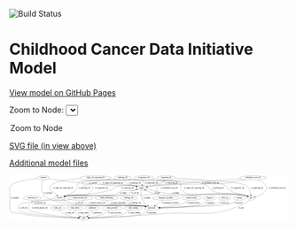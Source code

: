 <link rel='stylesheet' href="assets/style.css">
<link rel='stylesheet' href="https://unpkg.com/leaflet@1.5.1/dist/leaflet.css" integrity="sha512-xwE/Az9zrjBIphAcBb3F6JVqxf46+CDLwfLMHloNu6KEQCAWi6HcDUbeOfBIptF7tcCzusKFjFw2yuvEpDL9wQ==" crossorigin="">
<script type="text/javascript" src="https://code.jquery.com/jquery-3.2.1.min.js"></script>
<script type="text/javascript"  src="https://unpkg.com/leaflet@1.5.1/dist/leaflet.js"></script>
<script type="text/javascript" src="assets/actions.js"></script>

![Build Status](https://github.com/CBIIT/ccdi-model/actions/workflows/model-test-and-deploy.yml/badge.svg)

# Childhood Cancer Data Initiative Model

[View model on GitHub Pages](https://cbiit.github.io/ccdi-model/)



Zoom to Node: <select id="node_select">
  <option value="">Zoom to Node</option>
</select>
<div id="model"></div>

<p>
<a href="./model-desc/ccdi-model.svg">SVG file (in view above)</a>
<p>
<a href="./model-desc">Additional model files</a>
<div id='graph' style='display:off;'>
<svg width="2401pt" height="392pt"
 viewBox="0.00 0.00 2401.00 392.00" xmlns="http://www.w3.org/2000/svg" xmlns:xlink="http://www.w3.org/1999/xlink">
<g id="graph0" class="graph" transform="scale(1 1) rotate(0) translate(4 388)">
<title>Perl</title>
<polygon fill="#ffffff" stroke="transparent" points="-4,4 -4,-388 2397,-388 2397,4 -4,4"/>
<!-- exposure -->
<g id="node1" class="node">
<title>exposure</title>
<ellipse fill="none" stroke="#000000" cx="1976" cy="-192" rx="53.0913" ry="18"/>
<text text-anchor="middle" x="1976" y="-188.3" font-family="Times,serif" font-size="14.00" fill="#000000">exposure</text>
</g>
<!-- participant -->
<g id="node25" class="node">
<title>participant</title>
<ellipse fill="none" stroke="#000000" cx="1220" cy="-105" rx="62.2891" ry="18"/>
<text text-anchor="middle" x="1220" y="-101.3" font-family="Times,serif" font-size="14.00" fill="#000000">participant</text>
</g>
<!-- exposure&#45;&gt;participant -->
<g id="edge13" class="edge">
<title>exposure&#45;&gt;participant</title>
<path fill="none" stroke="#000000" d="M1955.8247,-175.1675C1940.2681,-163.2652 1917.648,-148.1949 1895,-141 1838.8422,-123.1595 1455.343,-111.1542 1292.687,-106.809"/>
<polygon fill="#000000" stroke="#000000" points="1292.3875,-103.2999 1282.2983,-106.5339 1292.2021,-110.2975 1292.3875,-103.2999"/>
<text text-anchor="middle" x="1968.5" y="-144.8" font-family="Times,serif" font-size="14.00" fill="#000000">of_exposure</text>
</g>
<!-- molecular_test -->
<g id="node2" class="node">
<title>molecular_test</title>
<ellipse fill="none" stroke="#000000" cx="196" cy="-192" rx="79.8859" ry="18"/>
<text text-anchor="middle" x="196" y="-188.3" font-family="Times,serif" font-size="14.00" fill="#000000">molecular_test</text>
</g>
<!-- molecular_test&#45;&gt;participant -->
<g id="edge22" class="edge">
<title>molecular_test&#45;&gt;participant</title>
<path fill="none" stroke="#000000" d="M190.7457,-174.0069C188.7255,-162.9684 188.606,-149.3883 197,-141 215.6891,-122.3236 1121.8083,-126.4762 1148,-123 1153.8096,-122.2289 1159.8276,-121.1636 1165.7967,-119.933"/>
<polygon fill="#000000" stroke="#000000" points="1166.7438,-123.3082 1175.7504,-117.7286 1165.2302,-116.4737 1166.7438,-123.3082"/>
<text text-anchor="middle" x="261" y="-144.8" font-family="Times,serif" font-size="14.00" fill="#000000">of_molecular_test</text>
</g>
<!-- sequencing_file -->
<g id="node3" class="node">
<title>sequencing_file</title>
<ellipse fill="none" stroke="#000000" cx="1346" cy="-366" rx="83.3857" ry="18"/>
<text text-anchor="middle" x="1346" y="-362.3" font-family="Times,serif" font-size="14.00" fill="#000000">sequencing_file</text>
</g>
<!-- cell_line -->
<g id="node5" class="node">
<title>cell_line</title>
<ellipse fill="none" stroke="#000000" cx="429" cy="-192" rx="49.2915" ry="18"/>
<text text-anchor="middle" x="429" y="-188.3" font-family="Times,serif" font-size="14.00" fill="#000000">cell_line</text>
</g>
<!-- sequencing_file&#45;&gt;cell_line -->
<g id="edge34" class="edge">
<title>sequencing_file&#45;&gt;cell_line</title>
<path fill="none" stroke="#000000" d="M1329.9913,-348.1773C1318.2619,-336.4513 1301.2576,-322.0189 1283,-315 1213.2062,-288.1685 1019.781,-314.1474 947,-297 907.8622,-287.779 902.3876,-272.9659 864,-261 791.7703,-238.485 771.9141,-238.5798 697,-228 604.2449,-214.9005 578.9325,-227.9869 487,-210 482.9259,-209.2029 478.7329,-208.2251 474.554,-207.1412"/>
<polygon fill="#000000" stroke="#000000" points="475.4636,-203.7614 464.8914,-204.4543 473.5882,-210.5055 475.4636,-203.7614"/>
<text text-anchor="middle" x="1013.5" y="-275.3" font-family="Times,serif" font-size="14.00" fill="#000000">of_sequencing_file</text>
</g>
<!-- pdx -->
<g id="node8" class="node">
<title>pdx</title>
<ellipse fill="none" stroke="#000000" cx="2075" cy="-192" rx="27.8951" ry="18"/>
<text text-anchor="middle" x="2075" y="-188.3" font-family="Times,serif" font-size="14.00" fill="#000000">pdx</text>
</g>
<!-- sequencing_file&#45;&gt;pdx -->
<g id="edge33" class="edge">
<title>sequencing_file&#45;&gt;pdx</title>
<path fill="none" stroke="#000000" d="M1428.1116,-362.8209C1600.8418,-355.4192 1989.7282,-334.7315 2036,-297 2059.1052,-278.1593 2068.5235,-244.2265 2072.3618,-220.0355"/>
<polygon fill="#000000" stroke="#000000" points="2075.8447,-220.3971 2073.7254,-210.0165 2068.9087,-219.4531 2075.8447,-220.3971"/>
<text text-anchor="middle" x="2126.5" y="-275.3" font-family="Times,serif" font-size="14.00" fill="#000000">of_sequencing_file</text>
</g>
<!-- sample -->
<g id="node12" class="node">
<title>sample</title>
<ellipse fill="none" stroke="#000000" cx="1133" cy="-279" rx="44.393" ry="18"/>
<text text-anchor="middle" x="1133" y="-275.3" font-family="Times,serif" font-size="14.00" fill="#000000">sample</text>
</g>
<!-- sequencing_file&#45;&gt;sample -->
<g id="edge35" class="edge">
<title>sequencing_file&#45;&gt;sample</title>
<path fill="none" stroke="#000000" d="M1336.9859,-347.9527C1330.4561,-336.747 1320.5764,-323.002 1308,-315 1297.5247,-308.3349 1231.6981,-295.9249 1183.8551,-287.5633"/>
<polygon fill="#000000" stroke="#000000" points="1184.3964,-284.105 1173.9453,-285.844 1183.1998,-291.002 1184.3964,-284.105"/>
<text text-anchor="middle" x="1390.5" y="-318.8" font-family="Times,serif" font-size="14.00" fill="#000000">of_sequencing_file</text>
</g>
<!-- synonym -->
<g id="node4" class="node">
<title>synonym</title>
<ellipse fill="none" stroke="#000000" cx="289" cy="-366" rx="51.9908" ry="18"/>
<text text-anchor="middle" x="289" y="-362.3" font-family="Times,serif" font-size="14.00" fill="#000000">synonym</text>
</g>
<!-- synonym&#45;&gt;sample -->
<g id="edge41" class="edge">
<title>synonym&#45;&gt;sample</title>
<path fill="none" stroke="#000000" d="M336.147,-358.3983C408.4307,-347.0476 551.0828,-325.8464 673,-315 848.4886,-299.3876 895.0629,-325.0334 1069,-297 1075.3564,-295.9755 1081.9813,-294.5429 1088.456,-292.9287"/>
<polygon fill="#000000" stroke="#000000" points="1089.6802,-296.2249 1098.4466,-290.275 1087.8832,-289.4595 1089.6802,-296.2249"/>
<text text-anchor="middle" x="715.5" y="-318.8" font-family="Times,serif" font-size="14.00" fill="#000000">of_synonym</text>
</g>
<!-- study -->
<g id="node20" class="node">
<title>study</title>
<ellipse fill="none" stroke="#000000" cx="636" cy="-18" rx="36.2938" ry="18"/>
<text text-anchor="middle" x="636" y="-14.3" font-family="Times,serif" font-size="14.00" fill="#000000">study</text>
</g>
<!-- synonym&#45;&gt;study -->
<g id="edge40" class="edge">
<title>synonym&#45;&gt;study</title>
<path fill="none" stroke="#000000" d="M238.66,-361.2713C155.8596,-352.0858 0,-328.2539 0,-279 0,-279 0,-279 0,-105 0,-50.7086 58.3907,-67.4097 111,-54 200.8364,-31.1013 478.1981,-21.8838 589.2873,-19.047"/>
<polygon fill="#000000" stroke="#000000" points="589.5973,-22.5405 599.5069,-18.7922 589.4228,-15.5426 589.5973,-22.5405"/>
<text text-anchor="middle" x="42.5" y="-188.3" font-family="Times,serif" font-size="14.00" fill="#000000">of_synonym</text>
</g>
<!-- synonym&#45;&gt;participant -->
<g id="edge39" class="edge">
<title>synonym&#45;&gt;participant</title>
<path fill="none" stroke="#000000" d="M283.1282,-347.6555C275.3744,-319.8483 264.9978,-266.2247 286,-228 307.5523,-188.7742 329.8263,-191.5467 371,-174 427.8219,-149.7846 444.7862,-149.245 506,-141 788.8909,-102.8968 865.2098,-161.8437 1148,-123 1153.7242,-122.2137 1159.6523,-121.1506 1165.5372,-119.9317"/>
<polygon fill="#000000" stroke="#000000" points="1166.3513,-123.3363 1175.3567,-117.7548 1164.8362,-116.5022 1166.3513,-123.3363"/>
<text text-anchor="middle" x="328.5" y="-231.8" font-family="Times,serif" font-size="14.00" fill="#000000">of_synonym</text>
</g>
<!-- cell_line&#45;&gt;sample -->
<g id="edge8" class="edge">
<title>cell_line&#45;&gt;sample</title>
<path fill="none" stroke="#000000" d="M464.527,-204.6591C471.8709,-206.8117 479.6191,-208.752 487,-210 602.7584,-229.5728 903.0519,-192.6343 1015,-228 1026.6371,-231.6763 1027.1196,-237.4723 1038,-243 1053.8867,-251.0712 1072.0303,-258.3788 1088.1751,-264.2684"/>
<polygon fill="#000000" stroke="#000000" points="1087.3364,-267.6851 1097.9311,-267.7464 1089.6871,-261.0916 1087.3364,-267.6851"/>
<text text-anchor="middle" x="1078.5" y="-231.8" font-family="Times,serif" font-size="14.00" fill="#000000">of_cell_line</text>
</g>
<!-- cell_line&#45;&gt;study -->
<g id="edge7" class="edge">
<title>cell_line&#45;&gt;study</title>
<path fill="none" stroke="#000000" d="M382.1076,-186.0683C312.6217,-177.1971 188.2955,-160.9824 168,-156 125.8129,-145.6433 100.999,-158.5255 76,-123 66.7922,-109.915 66.0786,-99.5526 76,-87 107.7191,-46.8688 460.492,-26.2899 589.2875,-20.0737"/>
<polygon fill="#000000" stroke="#000000" points="589.784,-23.5542 599.6066,-19.5834 589.4517,-16.5621 589.784,-23.5542"/>
<text text-anchor="middle" x="116.5" y="-101.3" font-family="Times,serif" font-size="14.00" fill="#000000">of_cell_line</text>
</g>
<!-- cell_line&#45;&gt;participant -->
<g id="edge9" class="edge">
<title>cell_line&#45;&gt;participant</title>
<path fill="none" stroke="#000000" d="M457.5846,-177.2491C482.9497,-164.9877 521.3997,-148.3947 557,-141 685.6482,-114.2778 1017.8497,-141.0376 1148,-123 1153.7233,-122.2068 1159.6508,-121.1392 1165.5353,-119.9176"/>
<polygon fill="#000000" stroke="#000000" points="1166.3506,-123.3219 1175.3543,-117.7377 1164.8334,-116.4883 1166.3506,-123.3219"/>
<text text-anchor="middle" x="597.5" y="-144.8" font-family="Times,serif" font-size="14.00" fill="#000000">of_cell_line</text>
</g>
<!-- family_relationship -->
<g id="node6" class="node">
<title>family_relationship</title>
<ellipse fill="none" stroke="#000000" cx="832" cy="-192" rx="100.1823" ry="18"/>
<text text-anchor="middle" x="832" y="-188.3" font-family="Times,serif" font-size="14.00" fill="#000000">family_relationship</text>
</g>
<!-- family_relationship&#45;&gt;participant -->
<g id="edge38" class="edge">
<title>family_relationship&#45;&gt;participant</title>
<path fill="none" stroke="#000000" d="M834.1688,-173.9031C836.5494,-162.5268 841.5402,-148.6088 852,-141 878.6455,-121.6171 1115.4345,-128.017 1148,-123 1153.4917,-122.1539 1159.1764,-121.0821 1164.8332,-119.8847"/>
<polygon fill="#000000" stroke="#000000" points="1165.9478,-123.2216 1174.9376,-117.615 1164.4137,-116.3918 1165.9478,-123.2216"/>
<text text-anchor="middle" x="931.5" y="-144.8" font-family="Times,serif" font-size="14.00" fill="#000000">of_family_relationship</text>
</g>
<!-- radiology_file -->
<g id="node7" class="node">
<title>radiology_file</title>
<ellipse fill="none" stroke="#000000" cx="1024" cy="-192" rx="73.387" ry="18"/>
<text text-anchor="middle" x="1024" y="-188.3" font-family="Times,serif" font-size="14.00" fill="#000000">radiology_file</text>
</g>
<!-- radiology_file&#45;&gt;participant -->
<g id="edge29" class="edge">
<title>radiology_file&#45;&gt;participant</title>
<path fill="none" stroke="#000000" d="M1016.6804,-173.9227C1013.6129,-163.1309 1012.3091,-149.8481 1020,-141 1038.844,-119.3207 1119.8054,-128.4909 1148,-123 1153.296,-121.9686 1158.7858,-120.793 1164.2645,-119.548"/>
<polygon fill="#000000" stroke="#000000" points="1165.1331,-122.9393 1174.0696,-117.2481 1163.5345,-116.1243 1165.1331,-122.9393"/>
<text text-anchor="middle" x="1079" y="-144.8" font-family="Times,serif" font-size="14.00" fill="#000000">of_radiology_file</text>
</g>
<!-- pdx&#45;&gt;sample -->
<g id="edge25" class="edge">
<title>pdx&#45;&gt;sample</title>
<path fill="none" stroke="#000000" d="M2054.0655,-204.1018C2048.9653,-206.504 2043.4151,-208.6877 2038,-210 1867.1232,-251.4119 1418.5197,-189.3372 1247,-228 1218.8689,-234.3411 1189.1977,-247.859 1167.1796,-259.3849"/>
<polygon fill="#000000" stroke="#000000" points="1165.3999,-256.3677 1158.2387,-264.1759 1168.7061,-262.5378 1165.3999,-256.3677"/>
<text text-anchor="middle" x="1271" y="-231.8" font-family="Times,serif" font-size="14.00" fill="#000000">of_pdx</text>
</g>
<!-- pdx&#45;&gt;study -->
<g id="edge24" class="edge">
<title>pdx&#45;&gt;study</title>
<path fill="none" stroke="#000000" d="M2061.2486,-175.7678C2050.2812,-164.0112 2033.8437,-148.8566 2016,-141 1712.1153,-7.1995 1604.7943,-82.6993 1274,-54 1053.077,-34.833 788.1906,-23.6498 682.6801,-19.6681"/>
<polygon fill="#000000" stroke="#000000" points="682.5053,-16.1592 672.3815,-19.2833 682.2439,-23.1543 682.5053,-16.1592"/>
<text text-anchor="middle" x="1991" y="-101.3" font-family="Times,serif" font-size="14.00" fill="#000000">of_pdx</text>
</g>
<!-- study_arm -->
<g id="node9" class="node">
<title>study_arm</title>
<ellipse fill="none" stroke="#000000" cx="413" cy="-105" rx="59.5901" ry="18"/>
<text text-anchor="middle" x="413" y="-101.3" font-family="Times,serif" font-size="14.00" fill="#000000">study_arm</text>
</g>
<!-- study_arm&#45;&gt;study -->
<g id="edge2" class="edge">
<title>study_arm&#45;&gt;study</title>
<path fill="none" stroke="#000000" d="M427.8977,-87.2843C438.2893,-76.0689 453.1003,-62.1871 469,-54 506.7566,-34.5584 554.5219,-25.6027 589.2877,-21.4851"/>
<polygon fill="#000000" stroke="#000000" points="590.0729,-24.9203 599.6343,-20.3563 589.3136,-17.9616 590.0729,-24.9203"/>
<text text-anchor="middle" x="517.5" y="-57.8" font-family="Times,serif" font-size="14.00" fill="#000000">of_study_arm</text>
</g>
<!-- methylation_array_file -->
<g id="node10" class="node">
<title>methylation_array_file</title>
<ellipse fill="none" stroke="#000000" cx="2093" cy="-366" rx="115.8798" ry="18"/>
<text text-anchor="middle" x="2093" y="-362.3" font-family="Times,serif" font-size="14.00" fill="#000000">methylation_array_file</text>
</g>
<!-- methylation_array_file&#45;&gt;cell_line -->
<g id="edge14" class="edge">
<title>methylation_array_file&#45;&gt;cell_line</title>
<path fill="none" stroke="#000000" d="M2028.5301,-350.9919C1973.8831,-338.9645 1893.2614,-322.8466 1822,-315 1792.1637,-311.7147 1307.4961,-312.8414 1282,-297 1252.4431,-278.6355 1274.6445,-246.2227 1245,-228 1209.1148,-205.9411 528.5692,-216.8079 487,-210 482.7861,-209.3099 478.4539,-208.3876 474.1463,-207.3239"/>
<polygon fill="#000000" stroke="#000000" points="474.7745,-203.8679 464.2069,-204.628 472.942,-210.6238 474.7745,-203.8679"/>
<text text-anchor="middle" x="1373.5" y="-275.3" font-family="Times,serif" font-size="14.00" fill="#000000">of_methylation_array_file</text>
</g>
<!-- methylation_array_file&#45;&gt;pdx -->
<g id="edge16" class="edge">
<title>methylation_array_file&#45;&gt;pdx</title>
<path fill="none" stroke="#000000" d="M2135.468,-349.2371C2175.8612,-330.6188 2227.3893,-298.2311 2205,-261 2184.947,-227.654 2142.7494,-209.5641 2111.8493,-200.3796"/>
<polygon fill="#000000" stroke="#000000" points="2112.4238,-196.9066 2101.8515,-197.5971 2110.5469,-203.6503 2112.4238,-196.9066"/>
<text text-anchor="middle" x="2301.5" y="-275.3" font-family="Times,serif" font-size="14.00" fill="#000000">of_methylation_array_file</text>
</g>
<!-- methylation_array_file&#45;&gt;sample -->
<g id="edge15" class="edge">
<title>methylation_array_file&#45;&gt;sample</title>
<path fill="none" stroke="#000000" d="M1990.1015,-357.6858C1865.0238,-347.5819 1647.5303,-330.0207 1461,-315 1361.4458,-306.9832 1336.0874,-309.5296 1237,-297 1219.386,-294.7727 1200.2075,-291.653 1183.1718,-288.6353"/>
<polygon fill="#000000" stroke="#000000" points="1183.3372,-285.1088 1172.8747,-286.7785 1182.0949,-291.9977 1183.3372,-285.1088"/>
<text text-anchor="middle" x="1726.5" y="-318.8" font-family="Times,serif" font-size="14.00" fill="#000000">of_methylation_array_file</text>
</g>
<!-- single_cell_sequencing_file -->
<g id="node11" class="node">
<title>single_cell_sequencing_file</title>
<ellipse fill="none" stroke="#000000" cx="739" cy="-366" rx="137.5759" ry="18"/>
<text text-anchor="middle" x="739" y="-362.3" font-family="Times,serif" font-size="14.00" fill="#000000">single_cell_sequencing_file</text>
</g>
<!-- single_cell_sequencing_file&#45;&gt;cell_line -->
<g id="edge27" class="edge">
<title>single_cell_sequencing_file&#45;&gt;cell_line</title>
<path fill="none" stroke="#000000" d="M607.7995,-360.4114C507.783,-353.0719 381.8057,-336.1193 349,-297 338.7189,-284.7403 341.5743,-275.1725 349,-261 355.5228,-248.5508 364.0821,-251.8504 375,-243 385.1738,-234.7528 395.7744,-225.0223 404.8619,-216.2835"/>
<polygon fill="#000000" stroke="#000000" points="407.3794,-218.7172 412.0968,-209.2305 402.4931,-213.7048 407.3794,-218.7172"/>
<text text-anchor="middle" x="457.5" y="-275.3" font-family="Times,serif" font-size="14.00" fill="#000000">of_single_cell_sequencing_file</text>
</g>
<!-- single_cell_sequencing_file&#45;&gt;pdx -->
<g id="edge28" class="edge">
<title>single_cell_sequencing_file&#45;&gt;pdx</title>
<path fill="none" stroke="#000000" d="M834.5544,-353.0269C851.6581,-351.068 869.3365,-349.2784 886,-348 917.8665,-345.5553 1436.154,-350.1028 1461,-330 1485.5534,-310.1339 1454.2816,-281.8559 1478,-261 1575.4162,-175.3406 1638.8036,-239.651 1768,-228 1887.7803,-217.1982 1921.7657,-240.8802 2038,-210 2040.1877,-209.4188 2042.4007,-208.7057 2044.5992,-207.9022"/>
<polygon fill="#000000" stroke="#000000" points="2046.1667,-211.0398 2054.0219,-203.9302 2043.4476,-204.5895 2046.1667,-211.0398"/>
<text text-anchor="middle" x="1586.5" y="-275.3" font-family="Times,serif" font-size="14.00" fill="#000000">of_single_cell_sequencing_file</text>
</g>
<!-- single_cell_sequencing_file&#45;&gt;sample -->
<g id="edge26" class="edge">
<title>single_cell_sequencing_file&#45;&gt;sample</title>
<path fill="none" stroke="#000000" d="M748.0479,-347.8337C754.8573,-336.2731 765.3534,-322.1713 779,-315 836.1569,-284.9638 1005.3414,-307.8015 1069,-297 1075.273,-295.9356 1081.812,-294.495 1088.2115,-292.8895"/>
<polygon fill="#000000" stroke="#000000" points="1089.3302,-296.2137 1098.0949,-290.2613 1087.5313,-289.4488 1089.3302,-296.2137"/>
<text text-anchor="middle" x="887.5" y="-318.8" font-family="Times,serif" font-size="14.00" fill="#000000">of_single_cell_sequencing_file</text>
</g>
<!-- sample&#45;&gt;cell_line -->
<g id="edge20" class="edge">
<title>sample&#45;&gt;cell_line</title>
<path fill="none" stroke="#000000" d="M1097.6695,-268.1259C1088.4035,-265.5325 1078.3787,-262.9535 1069,-261 1011.4656,-249.0159 992.0746,-266.0167 938,-243 928.1006,-238.7863 929.0881,-231.7393 919,-228 828.9067,-194.6054 581.6773,-226.3769 487,-210 482.8509,-209.2823 478.5848,-208.3505 474.3392,-207.2888"/>
<polygon fill="#000000" stroke="#000000" points="475.103,-203.8693 464.5345,-204.6154 473.2615,-210.6228 475.103,-203.8693"/>
<text text-anchor="middle" x="974.5" y="-231.8" font-family="Times,serif" font-size="14.00" fill="#000000">of_sample</text>
</g>
<!-- sample&#45;&gt;pdx -->
<g id="edge21" class="edge">
<title>sample&#45;&gt;pdx</title>
<path fill="none" stroke="#000000" d="M1170.7223,-269.4794C1220.7095,-257.3403 1311.8207,-236.8641 1391,-228 1533.9405,-211.9978 1898.2993,-244.2309 2038,-210 2040.1985,-209.4613 2042.4197,-208.7802 2044.6242,-208.0001"/>
<polygon fill="#000000" stroke="#000000" points="2046.1673,-211.1492 2054.0606,-204.0819 2043.4829,-204.6843 2046.1673,-211.1492"/>
<text text-anchor="middle" x="1427.5" y="-231.8" font-family="Times,serif" font-size="14.00" fill="#000000">of_sample</text>
</g>
<!-- sample&#45;&gt;participant -->
<g id="edge19" class="edge">
<title>sample&#45;&gt;participant</title>
<path fill="none" stroke="#000000" d="M1130.6329,-260.8199C1128.6411,-238.9718 1128.0241,-201.7864 1142,-174 1151.4593,-155.1933 1168.45,-139.2202 1184.164,-127.3936"/>
<polygon fill="#000000" stroke="#000000" points="1186.6262,-129.9344 1192.7068,-121.2582 1182.5428,-124.2488 1186.6262,-129.9344"/>
<text text-anchor="middle" x="1178.5" y="-188.3" font-family="Times,serif" font-size="14.00" fill="#000000">of_sample</text>
</g>
<!-- study_admin -->
<g id="node13" class="node">
<title>study_admin</title>
<ellipse fill="none" stroke="#000000" cx="561" cy="-105" rx="70.3881" ry="18"/>
<text text-anchor="middle" x="561" y="-101.3" font-family="Times,serif" font-size="14.00" fill="#000000">study_admin</text>
</g>
<!-- study_admin&#45;&gt;study -->
<g id="edge42" class="edge">
<title>study_admin&#45;&gt;study</title>
<path fill="none" stroke="#000000" d="M563.4132,-87.0049C565.5607,-76.5075 569.5706,-63.5044 577,-54 582.9153,-46.4325 590.8998,-40.0778 599.0812,-34.9172"/>
<polygon fill="#000000" stroke="#000000" points="601.0462,-37.8239 607.9476,-29.7852 597.5395,-31.7656 601.0462,-37.8239"/>
<text text-anchor="middle" x="633.5" y="-57.8" font-family="Times,serif" font-size="14.00" fill="#000000">of_study_admin</text>
</g>
<!-- pathology_file -->
<g id="node14" class="node">
<title>pathology_file</title>
<ellipse fill="none" stroke="#000000" cx="971" cy="-366" rx="76.0865" ry="18"/>
<text text-anchor="middle" x="971" y="-362.3" font-family="Times,serif" font-size="14.00" fill="#000000">pathology_file</text>
</g>
<!-- pathology_file&#45;&gt;cell_line -->
<g id="edge31" class="edge">
<title>pathology_file&#45;&gt;cell_line</title>
<path fill="none" stroke="#000000" d="M916.7923,-353.2939C906.6072,-351.256 896.0131,-349.3701 886,-348 854.673,-343.7134 628.5067,-347.2379 602,-330 573.0028,-311.1425 590.6331,-285.2828 566,-261 540.782,-236.1406 504.8002,-218.4904 476.0398,-207.267"/>
<polygon fill="#000000" stroke="#000000" points="477.1809,-203.9569 466.589,-203.7061 474.7127,-210.5073 477.1809,-203.9569"/>
<text text-anchor="middle" x="644" y="-275.3" font-family="Times,serif" font-size="14.00" fill="#000000">of_pathology_file</text>
</g>
<!-- pathology_file&#45;&gt;pdx -->
<g id="edge30" class="edge">
<title>pathology_file&#45;&gt;pdx</title>
<path fill="none" stroke="#000000" d="M1024.7281,-353.2039C1035.0548,-351.1479 1045.8227,-349.2785 1056,-348 1248.4303,-323.8257 1299.0198,-349.2994 1492,-330 1584.6993,-320.7294 1617.293,-341.7558 1699,-297 1717.7751,-286.7157 1712.3108,-271.4396 1731,-261 1804.6797,-219.8434 1834.7067,-241.5941 1918,-228 1971.2258,-219.3132 1986.492,-225.9804 2038,-210 2039.9444,-209.3967 2041.9145,-208.7047 2043.8804,-207.9511"/>
<polygon fill="#000000" stroke="#000000" points="2045.7344,-210.9638 2053.5372,-203.7967 2042.968,-204.5336 2045.7344,-210.9638"/>
<text text-anchor="middle" x="1792" y="-275.3" font-family="Times,serif" font-size="14.00" fill="#000000">of_pathology_file</text>
</g>
<!-- pathology_file&#45;&gt;sample -->
<g id="edge32" class="edge">
<title>pathology_file&#45;&gt;sample</title>
<path fill="none" stroke="#000000" d="M983.2125,-348.1562C991.5665,-337.1773 1003.5389,-323.6074 1017,-315 1023.2048,-311.0325 1057.1846,-300.6738 1086.7762,-292.0812"/>
<polygon fill="#000000" stroke="#000000" points="1087.9597,-295.3826 1096.5969,-289.2467 1086.0185,-288.6571 1087.9597,-295.3826"/>
<text text-anchor="middle" x="1078" y="-318.8" font-family="Times,serif" font-size="14.00" fill="#000000">of_pathology_file</text>
</g>
<!-- publication -->
<g id="node15" class="node">
<title>publication</title>
<ellipse fill="none" stroke="#000000" cx="712" cy="-105" rx="63.0888" ry="18"/>
<text text-anchor="middle" x="712" y="-101.3" font-family="Times,serif" font-size="14.00" fill="#000000">publication</text>
</g>
<!-- publication&#45;&gt;study -->
<g id="edge6" class="edge">
<title>publication&#45;&gt;study</title>
<path fill="none" stroke="#000000" d="M706.9283,-86.6098C703.4044,-76.2298 697.9044,-63.4798 690,-54 684.4507,-47.3447 677.3621,-41.4392 670.16,-36.4335"/>
<polygon fill="#000000" stroke="#000000" points="672.0346,-33.4777 661.7385,-30.9797 668.2295,-39.3533 672.0346,-33.4777"/>
<text text-anchor="middle" x="751" y="-57.8" font-family="Times,serif" font-size="14.00" fill="#000000">of_publication</text>
</g>
<!-- cytogenomic_file -->
<g id="node16" class="node">
<title>cytogenomic_file</title>
<ellipse fill="none" stroke="#000000" cx="1155" cy="-366" rx="89.8845" ry="18"/>
<text text-anchor="middle" x="1155" y="-362.3" font-family="Times,serif" font-size="14.00" fill="#000000">cytogenomic_file</text>
</g>
<!-- cytogenomic_file&#45;&gt;cell_line -->
<g id="edge11" class="edge">
<title>cytogenomic_file&#45;&gt;cell_line</title>
<path fill="none" stroke="#000000" d="M1091.8152,-353.1715C1079.9573,-351.1455 1067.6325,-349.2953 1056,-348 1032.2922,-345.3601 643.5102,-347.2175 627,-330 622.3858,-325.1882 622.8218,-320.1949 627,-315 650.3848,-285.9251 685.6152,-326.0749 709,-297 719.0278,-284.5323 718.967,-273.5163 709,-261 645.9358,-181.8053 584.7461,-236.3552 487,-210 483.3767,-209.023 479.6397,-207.9698 475.8907,-206.8803"/>
<polygon fill="#000000" stroke="#000000" points="476.5915,-203.4373 466.0086,-203.9395 474.5948,-210.1465 476.5915,-203.4373"/>
<text text-anchor="middle" x="788.5" y="-275.3" font-family="Times,serif" font-size="14.00" fill="#000000">of_cytogenomic_file</text>
</g>
<!-- cytogenomic_file&#45;&gt;pdx -->
<g id="edge10" class="edge">
<title>cytogenomic_file&#45;&gt;pdx</title>
<path fill="none" stroke="#000000" d="M1217.9138,-353.1664C1229.8537,-351.1275 1242.2773,-349.2739 1254,-348 1387.6913,-333.4713 1743.4459,-369.041 1857,-297 1875.0764,-285.532 1871.1758,-272.8562 1889,-261 1947.2787,-222.2346 1973.296,-236.6938 2038,-210 2039.8325,-209.244 2041.7024,-208.4404 2043.5802,-207.6084"/>
<polygon fill="#000000" stroke="#000000" points="2045.2892,-210.6743 2052.8971,-203.3006 2042.3514,-204.3206 2045.2892,-210.6743"/>
<text text-anchor="middle" x="1960.5" y="-275.3" font-family="Times,serif" font-size="14.00" fill="#000000">of_cytogenomic_file</text>
</g>
<!-- cytogenomic_file&#45;&gt;sample -->
<g id="edge12" class="edge">
<title>cytogenomic_file&#45;&gt;sample</title>
<path fill="none" stroke="#000000" d="M1150.4416,-347.9735C1147.4328,-336.0751 1143.4312,-320.2508 1140.0199,-306.7606"/>
<polygon fill="#000000" stroke="#000000" points="1143.3974,-305.8401 1137.5526,-297.0034 1136.611,-307.5563 1143.3974,-305.8401"/>
<text text-anchor="middle" x="1217.5" y="-318.8" font-family="Times,serif" font-size="14.00" fill="#000000">of_cytogenomic_file</text>
</g>
<!-- therapeutic_procedure -->
<g id="node17" class="node">
<title>therapeutic_procedure</title>
<ellipse fill="none" stroke="#000000" cx="1342" cy="-192" rx="117.7793" ry="18"/>
<text text-anchor="middle" x="1342" y="-188.3" font-family="Times,serif" font-size="14.00" fill="#000000">therapeutic_procedure</text>
</g>
<!-- therapeutic_procedure&#45;&gt;participant -->
<g id="edge3" class="edge">
<title>therapeutic_procedure&#45;&gt;participant</title>
<path fill="none" stroke="#000000" d="M1317.3115,-174.3943C1298.4253,-160.9262 1272.2377,-142.2515 1251.7859,-127.667"/>
<polygon fill="#000000" stroke="#000000" points="1253.584,-124.6505 1243.41,-121.694 1249.5197,-130.3498 1253.584,-124.6505"/>
<text text-anchor="middle" x="1382" y="-144.8" font-family="Times,serif" font-size="14.00" fill="#000000">of_therapeutic_procedure</text>
</g>
<!-- medical_history -->
<g id="node18" class="node">
<title>medical_history</title>
<ellipse fill="none" stroke="#000000" cx="1563" cy="-192" rx="85.2851" ry="18"/>
<text text-anchor="middle" x="1563" y="-188.3" font-family="Times,serif" font-size="14.00" fill="#000000">medical_history</text>
</g>
<!-- medical_history&#45;&gt;participant -->
<g id="edge4" class="edge">
<title>medical_history&#45;&gt;participant</title>
<path fill="none" stroke="#000000" d="M1540.05,-174.5134C1523.8578,-163.0967 1501.1813,-148.8934 1479,-141 1445.1512,-128.9547 1354.148,-118.0422 1289.6062,-111.4664"/>
<polygon fill="#000000" stroke="#000000" points="1289.7877,-107.9671 1279.4876,-110.4488 1289.0871,-114.932 1289.7877,-107.9671"/>
<text text-anchor="middle" x="1579" y="-144.8" font-family="Times,serif" font-size="14.00" fill="#000000">of_medical_history</text>
</g>
<!-- study_personnel -->
<g id="node19" class="node">
<title>study_personnel</title>
<ellipse fill="none" stroke="#000000" cx="880" cy="-105" rx="87.1846" ry="18"/>
<text text-anchor="middle" x="880" y="-101.3" font-family="Times,serif" font-size="14.00" fill="#000000">study_personnel</text>
</g>
<!-- study_personnel&#45;&gt;study -->
<g id="edge1" class="edge">
<title>study_personnel&#45;&gt;study</title>
<path fill="none" stroke="#000000" d="M859.3145,-87.4125C845.1607,-76.2513 825.4943,-62.3816 806,-54 765.8919,-36.7554 716.805,-27.5033 681.7073,-22.7181"/>
<polygon fill="#000000" stroke="#000000" points="682.1113,-19.2413 671.7446,-21.4282 681.2124,-26.1833 682.1113,-19.2413"/>
<text text-anchor="middle" x="902.5" y="-57.8" font-family="Times,serif" font-size="14.00" fill="#000000">of_study_personnel</text>
</g>
<!-- study_funding -->
<g id="node21" class="node">
<title>study_funding</title>
<ellipse fill="none" stroke="#000000" cx="1062" cy="-105" rx="77.1866" ry="18"/>
<text text-anchor="middle" x="1062" y="-101.3" font-family="Times,serif" font-size="14.00" fill="#000000">study_funding</text>
</g>
<!-- study_funding&#45;&gt;study -->
<g id="edge17" class="edge">
<title>study_funding&#45;&gt;study</title>
<path fill="none" stroke="#000000" d="M1039.2366,-87.7897C1022.6232,-76.1886 999.0653,-61.6534 976,-54 922.7574,-36.3334 762.7896,-25.1296 682.7189,-20.4759"/>
<polygon fill="#000000" stroke="#000000" points="682.6173,-16.9644 672.434,-19.8886 682.2182,-23.9531 682.6173,-16.9644"/>
<text text-anchor="middle" x="1071" y="-57.8" font-family="Times,serif" font-size="14.00" fill="#000000">of_study_funding</text>
</g>
<!-- diagnosis -->
<g id="node22" class="node">
<title>diagnosis</title>
<ellipse fill="none" stroke="#000000" cx="1721" cy="-192" rx="54.6905" ry="18"/>
<text text-anchor="middle" x="1721" y="-188.3" font-family="Times,serif" font-size="14.00" fill="#000000">diagnosis</text>
</g>
<!-- diagnosis&#45;&gt;participant -->
<g id="edge5" class="edge">
<title>diagnosis&#45;&gt;participant</title>
<path fill="none" stroke="#000000" d="M1703.3417,-174.8506C1690.0854,-163.1188 1670.868,-148.3989 1651,-141 1587.2429,-117.2568 1397.7822,-109.0889 1292.5301,-106.343"/>
<polygon fill="#000000" stroke="#000000" points="1292.388,-102.8384 1282.3034,-106.0863 1292.2124,-109.8362 1292.388,-102.8384"/>
<text text-anchor="middle" x="1723.5" y="-144.8" font-family="Times,serif" font-size="14.00" fill="#000000">of_diagnosis</text>
</g>
<!-- clinical_measure_file -->
<g id="node23" class="node">
<title>clinical_measure_file</title>
<ellipse fill="none" stroke="#000000" cx="605" cy="-192" rx="108.5808" ry="18"/>
<text text-anchor="middle" x="605" y="-188.3" font-family="Times,serif" font-size="14.00" fill="#000000">clinical_measure_file</text>
</g>
<!-- clinical_measure_file&#45;&gt;study -->
<g id="edge36" class="edge">
<title>clinical_measure_file&#45;&gt;study</title>
<path fill="none" stroke="#000000" d="M528.0108,-179.2184C514.3766,-177.2515 500.2919,-175.4096 487,-174 453.7929,-170.4785 214.522,-174.9117 187,-156 161.1349,-138.2268 151.5058,-110.7672 172,-87 199.1408,-55.5247 478.0117,-30.3741 589.911,-21.474"/>
<polygon fill="#000000" stroke="#000000" points="590.1957,-24.9625 599.8901,-20.6882 589.6462,-17.9841 590.1957,-24.9625"/>
<text text-anchor="middle" x="258" y="-101.3" font-family="Times,serif" font-size="14.00" fill="#000000">of_clinical_measure_file</text>
</g>
<!-- clinical_measure_file&#45;&gt;participant -->
<g id="edge37" class="edge">
<title>clinical_measure_file&#45;&gt;participant</title>
<path fill="none" stroke="#000000" d="M620.044,-174.0948C631.1221,-162.3309 647.2889,-147.8872 665,-141 715.0527,-121.5362 1094.8299,-130.5533 1148,-123 1153.7206,-122.1873 1159.6463,-121.1071 1165.5297,-119.8779"/>
<polygon fill="#000000" stroke="#000000" points="1166.3486,-123.2813 1175.3476,-117.6896 1164.8256,-116.449 1166.3486,-123.2813"/>
<text text-anchor="middle" x="751" y="-144.8" font-family="Times,serif" font-size="14.00" fill="#000000">of_clinical_measure_file</text>
</g>
<!-- follow_up -->
<g id="node24" class="node">
<title>follow_up</title>
<ellipse fill="none" stroke="#000000" cx="1849" cy="-192" rx="55.4913" ry="18"/>
<text text-anchor="middle" x="1849" y="-188.3" font-family="Times,serif" font-size="14.00" fill="#000000">follow_up</text>
</g>
<!-- follow_up&#45;&gt;participant -->
<g id="edge23" class="edge">
<title>follow_up&#45;&gt;participant</title>
<path fill="none" stroke="#000000" d="M1829.6272,-174.9929C1814.9077,-163.1679 1793.5764,-148.2716 1772,-141 1727.6904,-126.0669 1431.335,-113.0199 1292.0638,-107.6317"/>
<polygon fill="#000000" stroke="#000000" points="1292.0365,-104.1281 1281.9095,-107.2416 1291.7678,-111.123 1292.0365,-104.1281"/>
<text text-anchor="middle" x="1846" y="-144.8" font-family="Times,serif" font-size="14.00" fill="#000000">of_follow_up</text>
</g>
<!-- participant&#45;&gt;study -->
<g id="edge18" class="edge">
<title>participant&#45;&gt;study</title>
<path fill="none" stroke="#000000" d="M1198.8818,-88.0438C1182.898,-76.2442 1159.8612,-61.3573 1137,-54 1053.2503,-27.0472 790.269,-20.2175 682.63,-18.5335"/>
<polygon fill="#000000" stroke="#000000" points="682.4569,-15.0306 672.4061,-18.3818 682.353,-22.0298 682.4569,-15.0306"/>
<text text-anchor="middle" x="1219.5" y="-57.8" font-family="Times,serif" font-size="14.00" fill="#000000">of_participant</text>
</g>
</g>
</svg>
</div>
